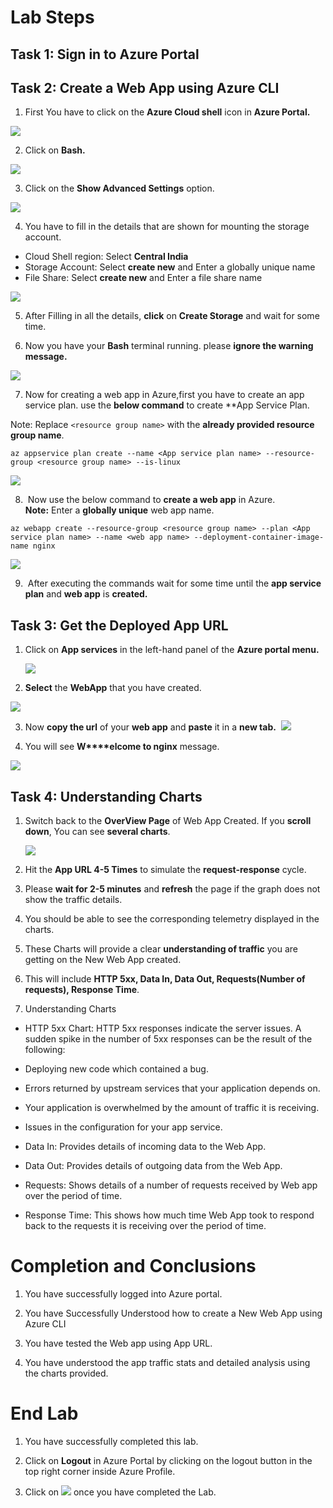 # Lab Steps

## Task 1: Sign in to Azure Portal   

## Task 2: Create a Web App using Azure CLI

1.  First You have to click on the **Azure Cloud shell** icon in **Azure Portal.**

![](https://labresources.whizlabs.com/7d701b958a3e7e7fbc004001fe2e3b31/1.png)

2.  Click on **Bash.**

![](https://labresources.whizlabs.com/7d701b958a3e7e7fbc004001fe2e3b31/2b.png)

3.  Click on the **Show Advanced Settings** option.
 
![](https://labresources.whizlabs.com/7d701b958a3e7e7fbc004001fe2e3b31/2c.png)

4.  You have to fill in the details that are shown for mounting the storage account.
-   Cloud Shell region: Select **Central India**
-   Storage Account: Select **create new** and Enter a globally unique name
-   File Share: Select **create new** and Enter a file share name

![](https://labresources.whizlabs.com/7d701b958a3e7e7fbc004001fe2e3b31/2d.png)

5.  After Filling in all the details, **click** on **Create Storage** and wait for some time.

6.  Now you have your **Bash** terminal running. please **ignore the warning message.**

![](https://labresources.whizlabs.com/7d701b958a3e7e7fbc004001fe2e3b31/2e_27_23.png)

7.  Now for creating a web app in Azure,first you have to create an app service plan. use the **below command** to create **App Service Plan.  

Note: Replace `<resource group name>` with the **already provided resource group name**.

```
az appservice plan create --name <App service plan name> --resource-group <resource group name> --is-linux
```

![](https://labresources.whizlabs.com/7d701b958a3e7e7fbc004001fe2e3b31/2f.png)

8.   Now use the below command to **create a web app** in Azure.  
	**Note:** Enter a **globally unique** web app name.

```
az webapp create --resource-group <resource group name> --plan <App service plan name> --name <web app name> --deployment-container-image-name nginx
```

![](https://labresources.whizlabs.com/7d701b958a3e7e7fbc004001fe2e3b31/2g.png)

9.   After executing the commands wait for some time until the **app service plan** and **web app** is **created.**
    

## Task 3: Get the Deployed App URL

1.  Click on **App services** in the left-hand panel of the **Azure portal menu.**

	**![](https://labresources.whizlabs.com/7d701b958a3e7e7fbc004001fe2e3b31/3a.png)**

2.  **Select** the **WebApp** that you have created.

![](https://labresources.whizlabs.com/7d701b958a3e7e7fbc004001fe2e3b31/3b.png)

3.  Now **copy the url** of your **web app** and **paste** it in a **new tab.** 
**![](https://labresources.whizlabs.com/7d701b958a3e7e7fbc004001fe2e3b31/3c.png)**

4.  You will see **W****elcome to nginx** message.

![](https://labresources.whizlabs.com/7d701b958a3e7e7fbc004001fe2e3b31/image5.png)

## Task 4: Understanding Charts

1.  Switch back to the **OverView Page** of Web App Created. If you **scroll down**, You can see **several charts**.
    
    ![](https://labresources.whizlabs.com/7d701b958a3e7e7fbc004001fe2e3b31/image3.png)
    
2.  Hit the **App URL 4-5 Times** to simulate the **request-response** cycle.
    
3.  Please **wait for 2-5 minutes** and **refresh** the page if the graph does not show the traffic details.
    
4.  You should be able to see the corresponding telemetry displayed in the charts.
    
5.  These Charts will provide a clear **understanding of traffic** you are getting on the New Web App created.
    
6.  This will include **HTTP 5xx, Data In, Data Out, Requests(Number of requests), Response Time**.
    
7.  Understanding Charts

-   HTTP 5xx Chart: HTTP 5xx responses indicate the server issues. A sudden spike in the number of 5xx responses can be the result of the following:
    
-   Deploying new code which contained a bug.
    
-   Errors returned by upstream services that your application depends on.
    
-   Your application is overwhelmed by the amount of traffic it is receiving.
    
-   Issues in the configuration for your app service.
    
-   Data In: Provides details of incoming data to the Web App.
    
-   Data Out: Provides details of outgoing data from the Web App.
    
-   Requests: Shows details of a number of requests received by Web app over the period of time.
    
-   Response Time: This shows how much time Web App took to respond back to the requests it is receiving over the period of time.
    

# **Completion and Conclusions**

1.  You have successfully logged into Azure portal.
    
2.  You have Successfully Understood how to create a New Web App using Azure CLI
    
3.  You have tested the Web app using App URL.
    
4.  You have understood the app traffic stats and detailed analysis using the charts provided.
    

# **End Lab**

1.  You have successfully completed this lab.
    
2.  Click on **Logout** in Azure Portal by clicking on the logout button in the top right corner inside Azure Profile.
    
3.  Click on ![](https://labresources.whizlabs.com/7d701b958a3e7e7fbc004001fe2e3b31/end_lab.png) once you have completed the Lab.